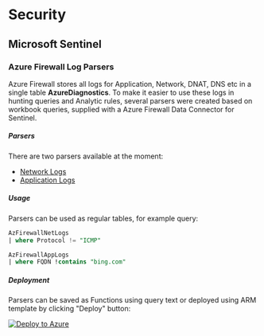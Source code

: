 # Security

## Microsoft Sentinel

### Azure Firewall Log Parsers

Azure Firewall stores all logs for Application, Network, DNAT, DNS etc in a single table **AzureDiagnostics**. To make it easier to use these logs in hunting queries and Analytic rules, several parsers were created based on workbook queries, supplied with a Azure Firewall Data Connector for Sentinel.

##### Parsers
There are two parsers available at the moment:
* [Network Logs](./AzFirewallNetLogs.csl)
* [Application Logs](./AzFirewallAppLogs.csl)

##### Usage

Parsers can be used as regular tables, for example query:
```sql
AzFirewallNetLogs
| where Protocol != "ICMP"

AzFirewallAppLogs
| where FQDN !contains "bing.com"
```

##### Deployment
Parsers can be saved as Functions using query text or deployed using ARM template by clicking "Deploy" button:

[![Deploy to Azure](https://aka.ms/deploytoazurebutton)](https://portal.azure.com/#create/Microsoft.Template/uri/https%3A%2F%2Fraw.githubusercontent.com%2FSherd21%2FSecurity%2Fmain%2Fazfirewallparsers.json)
<br>